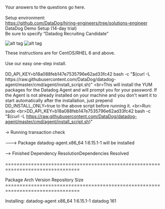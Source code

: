 Your answers to the questions go here.
<br><br>Setup environment:
  <br>https://github.com/DataDog/hiring-engineers/tree/solutions-engineer
  <br>DataDog Demo Setup (14-day trial)
  <br>Be sure to specify “Datadog Recruiting Candidate”
 
 ![alt tag](https://github.com/wmc2112/datadogimages/blob/master/pg-1-image1.jpg)
 ![alt tag](https://github.com/wmc2112/datadogimages/blob/master/pg-2-image1.jpg)
 
  These instructions are for CentOS/RHEL 6 and above.                                                                    
  <br>Use our easy one-step install.                                                                                                                                                                                                                  
  <br> DD_API_KEY=b18a088feb147e7535796e62ad33fc42 bash -c "$(curl -L https://raw.githubusercontent.com/DataDog/datadog-agent/master/cmd/agent/install_script.sh)"                                                                                                                                                                                                             
  <br>This will install the YUM packages for the Datadog Agent and will prompt you for your password.                         
  If the Agent is not already installed on your machine and you don't want it to start automatically                      
  after the installation, just prepend DD_INSTALL_ONLY=true to the above script before running it.                                                                                                                                                
  <br>Run:                                                                                                                                                                                                                                            sudo 
  <br>DD_API_KEY=b18a088feb147e7535796e62ad33fc42 bash -c "$(curl -L https://raw.githubusercontent.com/DataDog/datadog-agent/master/cmd/agent/install_script.sh)"                                                                                
  <br>-> Running transaction check                                                                                            
  <br>---> Package datadog-agent.x86_64 1:6.15.1-1 will be installed                                                          
  <br>--> Finished Dependency ResolutionDependencies Resolved                                                                 
  <br>================================================================================                                        
  <br>Package               Arch           Version             Repository       Size                                          <br>================================================================================                                        
  <br>Installing: datadog-agent         x86_64         1:6.15.1-1          datadog         161       
